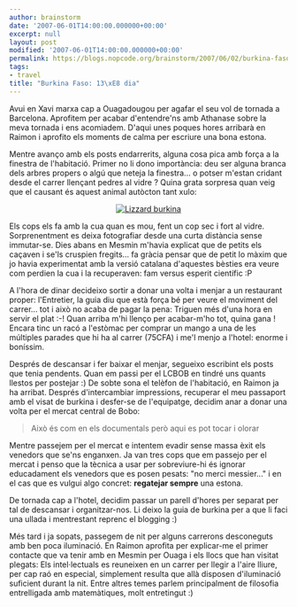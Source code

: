 ```yaml
---
author: brainstorm
date: '2007-06-01T14:00:00.000000+00:00'
excerpt: null
layout: post
modified: '2007-06-01T14:00:00.000000+00:00'
permalink: https://blogs.nopcode.org/brainstorm/2007/06/02/burkina-faso-13e-dia-2/
tags:
- travel
title: "Burkina Faso: 13\xE8 dia"
---
```


Avui en Xavi marxa cap a Ouagadougou per agafar el seu vol de tornada a Barcelona. Aprofitem per acabar d'entendre'ns amb Athanase sobre la meva tornada i ens acomiadem. D'aqui unes poques hores arribarà en Raimon i aprofito els moments de calma per escriure una bona estona.

Mentre avanço amb els posts endarrerits, alguna cosa pica amb força a la finestra de l'habitació. Primer no li dono importància: deu ser alguna branca dels arbres propers o algú que neteja la finestra... o potser m'estan cridant desde el carrer llençant pedres al vidre ? Quina grata sorpresa quan veig que el causant és aquest animal autòcton tant xulo:

<div class='flickr_photo'>
  <center>
    <a href="http://www.flickr.com/photos/rvalls/2911857691/" title="Lizzard burkina" target="_blank" class="flickr-image alignnone"><img src="http://farm4.static.flickr.com/3014/2911857691_ec3185aa67_m.jpg" alt="Lizzard burkina" class="" /></a>
  </center>
</div>

Els cops els fa amb la cua quan es mou, fent un cop sec i fort al vidre. Sorprenentment es deixa fotografiar desde una curta distància sense immutar-se. Dies abans en Mesmin m'havia explicat que de petits els caçaven i se'ls cruspien fregits... fa gràcia pensar que de petit lo màxim que jo havia experimentat amb la versió catalana d'aquestes bèsties era veure com perdien la cua i la recuperaven: fam versus esperit científic :P 

<!--more-->

A l'hora de dinar decideixo sortir a donar una volta i menjar a un restaurant proper: l'Entretier, la guia diu que està força bé per veure el moviment del carrer... tot i això no acaba de pagar la pena: Triguen més d'una hora en servir el plat :-! Quan arriba m'hi llenço per acabar-m'ho tot, quina gana ! Encara tinc un racó a l'estòmac per comprar un mango a una de les múltiples parades que hi ha al carrer (75CFA) i me'l menjo a l'hotel: enorme i boníssim.

Després de descansar i fer baixar el menjar, segueixo escribint els posts que tenia pendents. Quan em passi per el LCBOB en tindré uns quants llestos per postejar :) De sobte sona el telèfon de l'habitació, en Raimon ja ha arribat. Després d'intercambiar impressions, recuperar el meu passaport amb el visat de burkina i desfer-se de l'equipatge, decidim anar a donar una volta per el mercat central de Bobo:

> Això és com en els documentals però aqui es pot tocar i olorar 

Mentre passejem per el mercat e intentem evadir sense massa èxit els venedors que se'ns enganxen. Ja van tres cops que em passejo per el mercat i penso que la tècnica a usar per sobreviure-hi és ignorar educadament els venedors que es posen pesats: "no merci messier..." i en el cas que es vulgui algo concret: **regatejar sempre** una estona.

De tornada cap a l'hotel, decidim passar un parell d'hores per separat per tal de descansar i organitzar-nos. Li deixo la guia de burkina per a que li faci una ullada i mentrestant reprenc el blogging :) 

Més tard i ja sopats, passegem de nit per alguns carrerons desconeguts amb ben poca iluminació. En Raimon aprofita per explicar-me el primer contacte que va tenir amb en Mesmin per Ouaga i els llocs que han visitat plegats: Els intel·lectuals es reuneixen en un carrer per llegir a l'aire lliure, per cap raó en especial, simplement resulta que allà disposen d'iluminació suficient durant la nit. Entre altres temes parlem principalment de filosofia entrelligada amb matemàtiques, molt entretingut :)